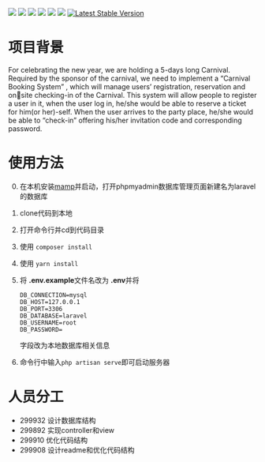 
![](https://img.shields.io/badge/license-Anti_996-blue.svg)
![](https://img.shields.io/badge/license-MIT-black.svg)
![](https://img.shields.io/badge/language-php-orange.svg)
[![](https://img.shields.io/badge/cnblogs-@Noone-green.svg?colorA=abcdef)](https://blog.csdn.net/weixin_45120915?spm=1010.2135.3001.5113)
![](https://img.shields.io/badge/platform-Windows/MacOS/Linux-lightgrey.svg)
<a href="https://travis-ci.org/onevcat/Kingfisher"><img src="https://img.shields.io/travis/onevcat/Kingfisher/master.svg"></a>
<a href="https://packagist.org/packages/laravel/framework"><img src="https://img.shields.io/packagist/v/laravel/framework" alt="Latest Stable Version"></a>

# 项目背景
For celebrating the new year, we are holding a 5-days long Carnival. 
Required by the sponsor of the carnival, we need to implement a “Carnival 
Booking System” , which will manage users’ registration, reservation and onsite checking-in of the Carnival. This system will allow people to register a 
user in it, when the user log in, he/she would be able to reserve a ticket for 
him(or her)-self. When the user arrives to the party place, he/she would be 
able to “check-in” offering his/her invitation code and corresponding 
password.

# 使用方法
0. 在本机安装[mamp](https://www.mamp.info/)并启动，打开phpmyadmin数据库管理页面新建名为laravel的数据库

1. clone代码到本地

2. 打开命令行并cd到代码目录

3. 使用 `composer install`

4. 使用 `yarn install`

5. 将 <b>.env.example</b>文件名改为 <b>.env</b>并将

   ```
   DB_CONNECTION=mysql
   DB_HOST=127.0.0.1
   DB_PORT=3306
   DB_DATABASE=laravel
   DB_USERNAME=root
   DB_PASSWORD=
   ```

   字段改为本地数据库相关信息

6. 命令行中输入`php artisan serve`即可启动服务器

# 人员分工

- 299932 设计数据库结构
- 299892 实现controller和view
- 299910 优化代码结构
- 299908 设计readme和优化代码结构
